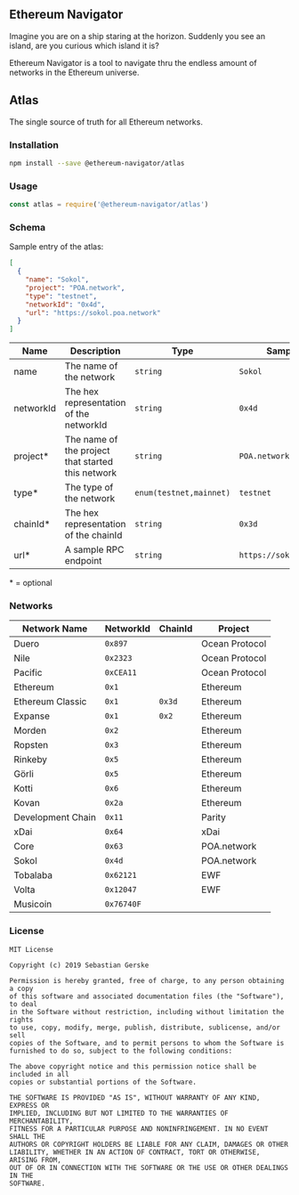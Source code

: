 ## Ethereum Navigator

Imagine you are on a ship staring at the horizon. Suddenly you see an island, are you curious which island it is?

Ethereum Navigator is a tool to navigate thru the endless amount of networks in the Ethereum universe.


## Atlas

The single source of truth for all Ethereum networks.

### Installation

```bash
npm install --save @ethereum-navigator/atlas
```


### Usage

```javascript
const atlas = require('@ethereum-navigator/atlas')
```


### Schema

Sample entry of the atlas:

```json
[
  {
    "name": "Sokol",
    "project": "POA.network",
    "type": "testnet",
    "networkId": "0x4d",
    "url": "https://sokol.poa.network"
  }
]
```

Name        | Description                                       | Type                      | Sample Value
------------|---------------------------------------------------|---------------------------|------------------------------
name        | The name of the network                           | `string`                  | `Sokol`
networkId   | The hex representation of the networkId           | `string`                  | `0x4d`
project*    | The name of the project that started this network | `string`                  | `POA.network`
type*       | The type of the network                           | `enum(testnet,mainnet)`   | `testnet`
chainId*    | The hex representation of the chainId             | `string`                  | `0x3d`
url*        | A sample RPC endpoint                             | `string`                  | `https://sokol.poa.network`

\* = optional


### Networks

Network Name         | NetworkId  | ChainId  | Project         
---------------------|------------|----------|-----------------
Duero                | `0x897`    |          | Ocean Protocol
Nile                 | `0x2323`   |          | Ocean Protocol
Pacific              | `0xCEA11`  |          | Ocean Protocol
Ethereum             | `0x1`      |          | Ethereum
Ethereum Classic     | `0x1`      | `0x3d`   | Ethereum
Expanse              | `0x1`      | `0x2`    | Ethereum
Morden               | `0x2`      |          | Ethereum
Ropsten              | `0x3`      |          | Ethereum
Rinkeby              | `0x5`      |          | Ethereum
Görli                | `0x5`      |          | Ethereum
Kotti                | `0x6`      |          | Ethereum
Kovan                | `0x2a`     |          | Ethereum
Development Chain    | `0x11`     |          | Parity
xDai                 | `0x64`     |          | xDai
Core                 | `0x63`     |          | POA.network
Sokol                | `0x4d`     |          | POA.network
Tobalaba             | `0x62121`  |          | EWF
Volta                | `0x12047`  |          | EWF
Musicoin             | `0x76740F` |          |


### License

```text
MIT License

Copyright (c) 2019 Sebastian Gerske

Permission is hereby granted, free of charge, to any person obtaining a copy
of this software and associated documentation files (the "Software"), to deal
in the Software without restriction, including without limitation the rights
to use, copy, modify, merge, publish, distribute, sublicense, and/or sell
copies of the Software, and to permit persons to whom the Software is
furnished to do so, subject to the following conditions:

The above copyright notice and this permission notice shall be included in all
copies or substantial portions of the Software.

THE SOFTWARE IS PROVIDED "AS IS", WITHOUT WARRANTY OF ANY KIND, EXPRESS OR
IMPLIED, INCLUDING BUT NOT LIMITED TO THE WARRANTIES OF MERCHANTABILITY,
FITNESS FOR A PARTICULAR PURPOSE AND NONINFRINGEMENT. IN NO EVENT SHALL THE
AUTHORS OR COPYRIGHT HOLDERS BE LIABLE FOR ANY CLAIM, DAMAGES OR OTHER
LIABILITY, WHETHER IN AN ACTION OF CONTRACT, TORT OR OTHERWISE, ARISING FROM,
OUT OF OR IN CONNECTION WITH THE SOFTWARE OR THE USE OR OTHER DEALINGS IN THE
SOFTWARE.
```
